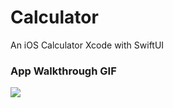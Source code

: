 # Calculator
An iOS Calculator Xcode with SwiftUI

### App Walkthrough GIF
<img src="http://g.recordit.co/dv8OqdInDb.gif">
